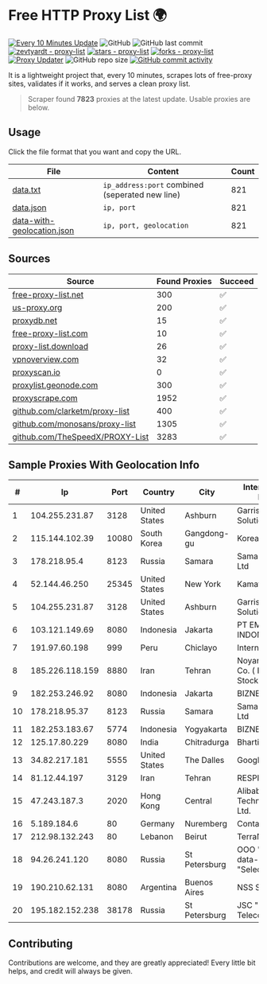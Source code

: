 
# Free HTTP Proxy List 🌍

[![Every 10 Minutes Update](https://github.com/mertguvencli/http-proxy-list/actions/workflows/main.yml/badge.svg?branch=main)](https://github.com/mertguvencli/http-proxy-list/actions/workflows/main.yml)
![GitHub](https://img.shields.io/github/license/mertguvencli/http-proxy-list)
![GitHub last commit](https://img.shields.io/github/last-commit/mertguvencli/http-proxy-list)
[![zevtyardt - proxy-list](https://img.shields.io/static/v1?label=zevtyardt&message=proxy-list&color=blue&logo=github)](https://github.com/zevtyardt/proxy-list "Go to GitHub repo")
[![stars - proxy-list](https://img.shields.io/github/stars/zevtyardt/proxy-list?style=social)](https://github.com/zevtyardt/proxy-list)
[![forks - proxy-list](https://img.shields.io/github/forks/zevtyardt/proxy-list?style=social)](https://github.com/zevtyardt/proxy-list)
[![Proxy Updater](https://github.com/zevtyardt/proxy-list/workflows/Proxy%20Updater/badge.svg)](https://github.com/zevtyardt/proxy-list/actions?query=workflow:"Proxy+Updater")
![GitHub repo size](https://img.shields.io/github/repo-size/zevtyardt/proxy-list)
[![GitHub commit activity](https://img.shields.io/github/commit-activity/m/zevtyardt/proxy-list?logo=commits)](https://github.com/zevtyardt/proxy-list/commits/main)

It is a lightweight project that, every 10 minutes, scrapes lots of free-proxy sites, validates if it works, and serves a clean proxy list.

> Scraper found **7823** proxies at the latest update. Usable proxies are below.

## Usage

Click the file format that you want and copy the URL.

|File|Content|Count|
|----|-------|-----|
|[data.txt](https://raw.githubusercontent.com/mertguvencli/http-proxy-list/main/proxy-list/data.txt)|`ip_address:port` combined (seperated new line)|821|
|[data.json](https://raw.githubusercontent.com/mertguvencli/http-proxy-list/main/proxy-list/data.json)|`ip, port`|821|
|[data-with-geolocation.json](https://raw.githubusercontent.com/mertguvencli/http-proxy-list/main/proxy-list/data-with-geolocation.json)|`ip, port, geolocation`|821|

## Sources

|Source|Found Proxies|Succeed|
|------|-------------|-------|
|[free-proxy-list.net](https://free-proxy-list.net)|300|✅|
|[us-proxy.org](https://www.us-proxy.org)|200|✅|
|[proxydb.net](http://proxydb.net)|15|✅|
|[free-proxy-list.com](https://free-proxy-list.com/?page=&port=&type%5B%5D=http&type%5B%5D=https&up_time=0&search=Search)|10|✅|
|[proxy-list.download](https://www.proxy-list.download/HTTP)|26|✅|
|[vpnoverview.com](https://vpnoverview.com/privacy/anonymous-browsing/free-proxy-servers)|32|✅|
|[proxyscan.io](https://www.proxyscan.io)|0|✅|
|[proxylist.geonode.com](https://proxylist.geonode.com/api/proxy-list?limit=300&page=1&sort_by=lastChecked&sort_type=desc&protocols=http,https)|300|✅|
|[proxyscrape.com](https://api.proxyscrape.com/v2/?request=displayproxies&protocol=http&timeout=10000&country=all&ssl=all&anonymity=all)|1952|✅|
|[github.com/clarketm/proxy-list](https://raw.githubusercontent.com/clarketm/proxy-list/master/proxy-list-raw.txt)|400|✅|
|[github.com/monosans/proxy-list](https://raw.githubusercontent.com/monosans/proxy-list/main/proxies/http.txt)|1305|✅|
|[github.com/TheSpeedX/PROXY-List](https://raw.githubusercontent.com/TheSpeedX/PROXY-List/master/http.txt)|3283|✅|


## Sample Proxies With Geolocation Info

|#|Ip|Port|Country|City|Internet Service Provider|
|-|--|----|-------|----|-------------------------|
|1|104.255.231.87|3128|United States|Ashburn|Garrison Network Solutions LLC|
|2|115.144.102.39|10080|South Korea|Gangdong-gu|Korea Telecom|
|3|178.218.95.4|8123|Russia|Samara|Samarasvyazinform Ltd|
|4|52.144.46.250|25345|United States|New York|Kamatera, Inc.|
|5|104.255.231.87|3128|United States|Ashburn|Garrison Network Solutions LLC|
|6|103.121.149.69|8080|Indonesia|Jakarta|PT EMERIO INDONESIA|
|7|191.97.60.198|999|Peru|Chiclayo|Internexa Peru S.A|
|8|185.226.118.159|8880|Iran|Tehran|Noyan Abr Arvan Co. ( Private Joint Stock)|
|9|182.253.246.92|8080|Indonesia|Jakarta|BIZNET|
|10|178.218.95.37|8123|Russia|Samara|Samarasvyazinform Ltd|
|11|182.253.183.67|5774|Indonesia|Yogyakarta|BIZNET|
|12|125.17.80.229|8080|India|Chitradurga|Bharti Airtel|
|13|34.82.217.181|5555|United States|The Dalles|Google LLC|
|14|81.12.44.197|3129|Iran|Tehran|RESPINA Networks|
|15|47.243.187.3|2020|Hong Kong|Central|Alibaba (US) Technology Co., Ltd.|
|16|5.189.184.6|80|Germany|Nuremberg|Contabo GmbH|
|17|212.98.132.243|80|Lebanon|Beirut|TerraNet sal|
|18|94.26.241.120|8080|Russia|St Petersburg|OOO "Network of data-centers "Selectel"|
|19|190.210.62.131|8080|Argentina|Buenos Aires|NSS S.A.|
|20|195.182.152.238|38178|Russia|St Petersburg|JSC "Severen-Telecom"|



## Contributing

Contributions are welcome, and they are greatly appreciated! Every
little bit helps, and credit will always be given.

